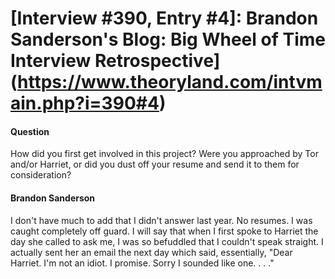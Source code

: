 # [Interview #390, Entry #4]: Brandon Sanderson's Blog: Big Wheel of Time Interview Retrospective](https://www.theoryland.com/intvmain.php?i=390#4)

#### Question

How did you first get involved in this project? Were you approached by Tor and/or Harriet, or did you dust off your resume and send it to them for consideration?

#### Brandon Sanderson

I don't have much to add that I didn't answer last year. No resumes. I was caught completely off guard. I will say that when I first spoke to Harriet the day she called to ask me, I was so befuddled that I couldn't speak straight. I actually sent her an email the next day which said, essentially, "Dear Harriet. I'm not an idiot. I promise. Sorry I sounded like one. . . ."

